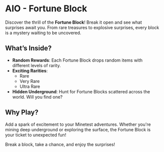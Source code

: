 # AIO - Fortune Block

Discover the thrill of the **Fortune Block**! Break it open and see what surprises await you. From rare treasures to explosive surprises, every block is a mystery waiting to be uncovered.

## What’s Inside?

- **Random Rewards**: Each Fortune Block drops random items with different levels of rarity.
- **Exciting Rarities**:
  - Rare
  - Very Rare
  - Ultra Rare
- **Hidden Underground**: Hunt for Fortune Blocks scattered across the world. Will you find one?

## Why Play?

Add a spark of excitement to your Minetest adventures. Whether you're mining deep underground or exploring the surface, the Fortune Block is your ticket to unexpected fun!

Break a block, take a chance, and enjoy the surprises!
